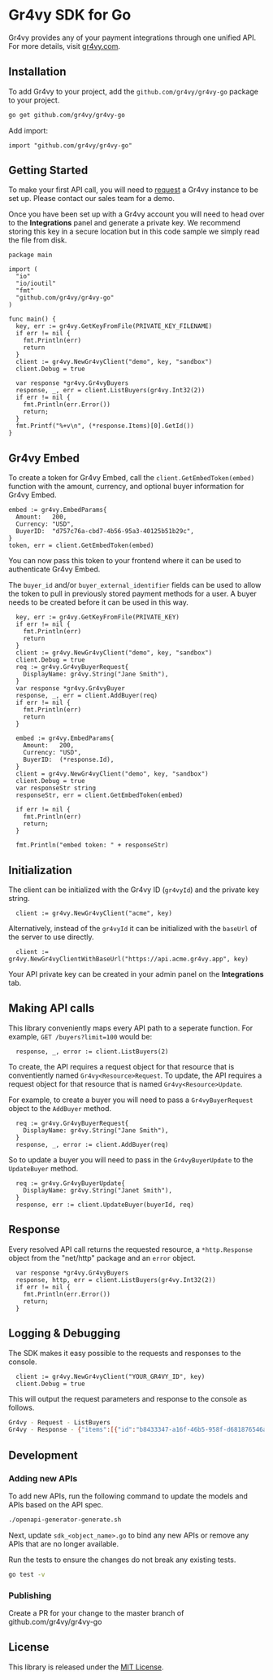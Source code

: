 # Gr4vy SDK for Go

Gr4vy provides any of your payment integrations through one unified API. For
more details, visit [gr4vy.com](https://gr4vy.com).

## Installation

To add Gr4vy to your project, add the `github.com/gr4vy/gr4vy-go` package to
your project.

```sh
go get github.com/gr4vy/gr4vy-go
```

Add import:

```golang
import "github.com/gr4vy/gr4vy-go"
```

## Getting Started

To make your first API call, you will need to [request](https://gr4vy.com) a
Gr4vy instance to be set up. Please contact our sales team for a demo.

Once you have been set up with a Gr4vy account you will need to head over to the
**Integrations** panel and generate a private key. We recommend storing this key
in a secure location but in this code sample we simply read the file from disk.

```golang
package main

import (
  "io"
  "io/ioutil"
  "fmt"
  "github.com/gr4vy/gr4vy-go"
)

func main() {
  key, err := gr4vy.GetKeyFromFile(PRIVATE_KEY_FILENAME)
  if err != nil {
    fmt.Println(err)
    return
  }
  client := gr4vy.NewGr4vyClient("demo", key, "sandbox")
  client.Debug = true

  var response *gr4vy.Gr4vyBuyers
  response, _, err = client.ListBuyers(gr4vy.Int32(2))
  if err != nil {
    fmt.Println(err.Error())
    return;
  }
  fmt.Printf("%+v\n", (*response.Items)[0].GetId())
}
```

## Gr4vy Embed

To create a token for Gr4vy Embed, call the `client.GetEmbedToken(embed)`
function with the amount, currency, and optional buyer information for Gr4vy
Embed.

```golang
embed := gr4vy.EmbedParams{
  Amount:   200,
  Currency: "USD",
  BuyerID:  "d757c76a-cbd7-4b56-95a3-40125b51b29c",
}
token, err = client.GetEmbedToken(embed)
```

You can now pass this token to your frontend where it can be used to
authenticate Gr4vy Embed.

The `buyer_id` and/or `buyer_external_identifier` fields can be used to allow
the token to pull in previously stored payment methods for a user. A buyer
needs to be created before it can be used in this way.

```golang
  key, err := gr4vy.GetKeyFromFile(PRIVATE_KEY)
  if err != nil {
    fmt.Println(err)
    return
  }
  client := gr4vy.NewGr4vyClient("demo", key, "sandbox")
  client.Debug = true
  req := gr4vy.Gr4vyBuyerRequest{
    DisplayName: gr4vy.String("Jane Smith"),
  }
  var response *gr4vy.Gr4vyBuyer
  response, _, err = client.AddBuyer(req)
  if err != nil {
    fmt.Println(err)
    return
  }

  embed := gr4vy.EmbedParams{
    Amount:   200,
    Currency: "USD",
    BuyerID:  (*response.Id),
  }
  client = gr4vy.NewGr4vyClient("demo", key, "sandbox")
  client.Debug = true
  var responseStr string
  responseStr, err = client.GetEmbedToken(embed)

  if err != nil {
    fmt.Println(err)
    return;
  }

  fmt.Println("embed token: " + responseStr)
```

## Initialization

The client can be initialized with the Gr4vy ID (`gr4vyId`) and the private key
string.

```golang
  client := gr4vy.NewGr4vyClient("acme", key)
```

Alternatively, instead of the `gr4vyId` it can be initialized with the `baseUrl`
of the server to use directly.

```golang
  client := gr4vy.NewGr4vyClientWithBaseUrl("https://api.acme.gr4vy.app", key)
```

Your API private key can be created in your admin panel on the **Integrations**
tab.


## Making API calls

This library conveniently maps every API path to a seperate function. For
example, `GET /buyers?limit=100` would be:

```golang
  response, _, error := client.ListBuyers(2)
```

To create, the API requires a request object for that resource that is conventiently
named `Gr4vy<Resource>Request`.  To update, the API requires a request object
for that resource that is named `Gr4vy<Resource>Update`.

For example, to create a buyer you will need to pass a `Gr4vyBuyerRequest` object to
the `AddBuyer` method.

```golang
  req := gr4vy.Gr4vyBuyerRequest{
    DisplayName: gr4vy.String("Jane Smith"),
  }
  response, _, error := client.AddBuyer(req)
```

So to update a buyer you will need to pass in the `Gr4vyBuyerUpdate` to the
`UpdateBuyer` method.

```golang
  req := gr4vy.Gr4vyBuyerUpdate{
    DisplayName: gr4vy.String("Janet Smith"),
  }
  response, err := client.UpdateBuyer(buyerId, req)
```

## Response

Every resolved API call returns the requested resource, a `*http.Response`
object from the "net/http" package and an `error` object.


```golang
  var response *gr4vy.Gr4vyBuyers
  response, http, err = client.ListBuyers(gr4vy.Int32(2))
  if err != nil {
    fmt.Println(err.Error())
    return;
  }
```

## Logging & Debugging

The SDK makes it easy possible to the requests and responses to the console.

```golang
  client := gr4vy.NewGr4vyClient("YOUR_GR4VY_ID", key)
  client.Debug = true
```

This will output the request parameters and response to the console as follows.

```sh
Gr4vy - Request - ListBuyers
Gr4vy - Response - {"items":[{"id":"b8433347-a16f-46b5-958f-d681876546a6","type":"buyer","display_name":"Jane Smith","external_identifier":null,"created_at":"2021-04-22T06:51:16.910297+00:00","updated_at":"2021-04-22T07:18:49.816242+00:00"}],"limit":1,"next_cursor":"fAA0YjY5NmU2My00NzY5LTQ2OGMtOTEyNC0xODVjMDdjZTY5MzEAMjAyMS0wNC0yMlQwNjozNTowNy4yNTMxMDY","previous_cursor":null}
```

## Development

### Adding new APIs

To add new APIs, run the following command to update the models and APIs based
on the API spec.

```sh
./openapi-generator-generate.sh
```

Next, update `sdk_<object_name>.go` to bind any new APIs or remove any APIs that are no
longer available.

Run the tests to ensure the changes do not break any existing tests.

```sh
go test -v
```

### Publishing

Create a PR for your change to the master branch of github.com/gr4vy/gr4vy-go

## License

This library is released under the [MIT License](LICENSE).
